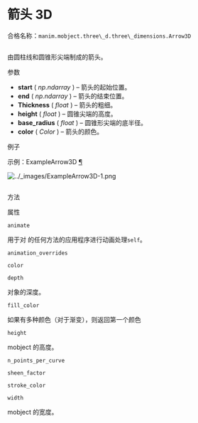 # 箭头 3D 

合格名称：`manim.mobject.three\_d.three\_dimensions.Arrow3D`


```py

```

由圆柱线和圆锥形尖端制成的箭头。

参数

- **start** ( _np.ndarray_ ) – 箭头的起始位置。
- **end** ( _np.ndarray_ ) – 箭头的结束位置。
- **Thickness** ( _float_ ) – 箭头的粗细。
- **height** ( _float_ ) – 圆锥尖端的高度。
- **base_radius** ( _float_ ) – 圆锥形尖端的底半径。
- **color** ( _Color_ ) – 箭头的颜色。

例子

示例：ExampleArrow3D [¶](#examplearrow3d)

![../_images/ExampleArrow3D-1.png](../_images/ExampleArrow3D-1.png)

```py

```

方法

属性

`animate`

用于对 的任何方法的应用程序进行动画处理`self`。

`animation_overrides`

`color`

`depth`

对象的深度。

`fill_color`

如果有多种颜色（对于渐变），则返回第一个颜色

`height`

mobject 的高度。

`n_points_per_curve`

`sheen_factor`

`stroke_color`

`width`

mobject 的宽度。
